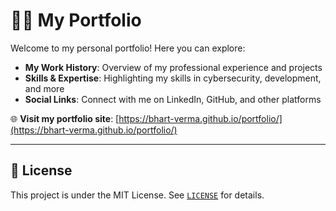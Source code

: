 # 👨‍💻 My Portfolio

Welcome to my personal portfolio! Here you can explore:

- **My Work History**: Overview of my professional experience and projects
- **Skills & Expertise**: Highlighting my skills in cybersecurity, development, and more
- **Social Links**: Connect with me on LinkedIn, GitHub, and other platforms

🌐 **Visit my portfolio site**: [https://bhart-verma.github.io/portfolio/](https://bhart-verma.github.io/portfolio/)

---

## 📄 License

This project is under the MIT License. See [`LICENSE`](./LICENSE) for details.
